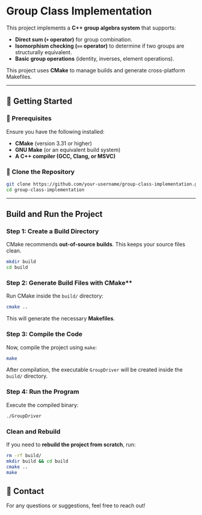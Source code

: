 # **Group Class Implementation**
This project implements a **C++ group algebra system** that supports:
- **Direct sum (`+` operator)** for group combination.
- **Isomorphism checking (`==` operator)** to determine if two groups are structurally equivalent.
- **Basic group operations** (identity, inverses, element operations).

This project uses **CMake** to manage builds and generate cross-platform Makefiles.

---

## **📌 Getting Started**
### **🔹 Prerequisites**
Ensure you have the following installed:
- **CMake** (version 3.31 or higher)
- **GNU Make** (or an equivalent build system)
- **A C++ compiler (GCC, Clang, or MSVC)**

### **🔹 Clone the Repository**
```sh
git clone https://github.com/your-username/group-class-implementation.git
cd group-class-implementation
```

---

## **Build and Run the Project**
### **Step 1: Create a Build Directory**
CMake recommends **out-of-source builds**. This keeps your source files clean.
```sh
mkdir build
cd build
```

### Step 2: Generate Build Files with CMake**
Run CMake inside the `build/` directory:
```sh
cmake ..
```
This will generate the necessary **Makefiles**.

### **Step 3: Compile the Code**
Now, compile the project using `make`:
```sh
make
```
After compilation, the executable `GroupDriver` will be created inside the `build/` directory.

### **Step 4: Run the Program**
Execute the compiled binary:
```sh
./GroupDriver
```


### **Clean and Rebuild**
If you need to **rebuild the project from scratch**, run:
```sh
rm -rf build/
mkdir build && cd build
cmake ..
make
```

## **📌 Contact**
For any questions or suggestions, feel free to reach out!
